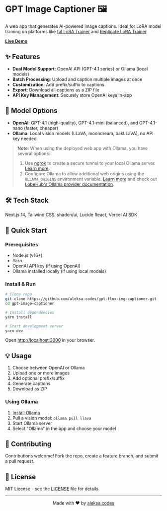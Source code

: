 # GPT Image Captioner 🖼️

A web app that generates AI-powered image captions. Ideal for LoRA model training on platforms like [fal LoRA Trainer](https://fal.ai/models/fal-ai/flux-lora-fast-training) and [Replicate LoRA Trainer](https://replicate.com/ostris/flux-dev-lora-trainer/train).

**[Live Demo](https://gptcaptioner.aleksa.codes/)**

## ✨ Features

- **Dual Model Support**: OpenAI API (GPT-4.1 series) or Ollama (local models)
- **Batch Processing**: Upload and caption multiple images at once
- **Customization**: Add prefix/suffix to captions
- **Export**: Download all captions as a ZIP file
- **API Key Management**: Securely store OpenAI keys in-app

## 🧠 Model Options

- **OpenAI**: GPT-4.1 (high-quality), GPT-4.1-mini (balanced), and GPT-4.1-nano (faster, cheaper)
- **Ollama**: Local vision models (LLaVA, moondream, bakLLaVA), no API key needed

> **Note**: When using the deployed web app with Ollama, you have several options:
>
> 1. Use [ngrok](https://ngrok.com/) to create a secure tunnel to your local Ollama server. [Learn more](https://github.com/ollama/ollama/blob/main/docs/faq.md#how-can-i-use-ollama-with-ngrok).
> 2. Configure Ollama to allow additional web origins using the `OLLAMA_ORIGINS` environment variable. [Learn more](https://github.com/ollama/ollama/blob/main/docs/faq.md#how-can-i-allow-additional-web-origins-to-access-ollama) and check out [LobeHub's Ollama provider documentation](https://lobehub.com/docs/usage/providers/ollama).

## 🛠️ Tech Stack

Next.js 14, Tailwind CSS, shadcn/ui, Lucide React, Vercel AI SDK

## 🚀 Quick Start

### Prerequisites

- Node.js (v16+)
- Yarn
- OpenAI API key (if using OpenAI)
- Ollama installed locally (if using local models)

### Install & Run

```bash
# Clone repo
git clone https://github.com/aleksa-codes/gpt-flux-img-captioner.git
cd gpt-image-captioner

# Install dependencies
yarn install

# Start development server
yarn dev
```

Open [http://localhost:3000](http://localhost:3000) in your browser.

## 💡 Usage

1. Choose between OpenAI or Ollama
2. Upload one or more images
3. Add optional prefix/suffix
4. Generate captions
5. Download as ZIP

### Using Ollama

1. [Install Ollama](https://ollama.com/download)
2. Pull a vision model: `ollama pull llava`
3. Start Ollama server
4. Select "Ollama" in the app and choose your model

## 🤝 Contributing

Contributions welcome! Fork the repo, create a feature branch, and submit a pull request.

## 📝 License

MIT License - see the [LICENSE](LICENSE) file for details.

---

<p align="center">Made with ❤️ by <a href="https://github.com/aleksa-codes">aleksa.codes</a></p>
